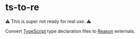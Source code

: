 # ts-to-re

:warning: This is super not ready for real use. :warning:

Convert [TypeScript](http://www.typescriptlang.org) type declaration files to [Reason](http://facebook.github.io/reason/) externals.
